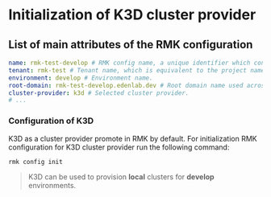 # Initialization of K3D cluster provider

## List of main attributes of the RMK configuration

```yaml
name: rmk-test-develop # RMK config name, a unique identifier which consists of the project (tenant) name and the abbreviated name of the Git branch.
tenant: rmk-test # Tenant name, which is equivalent to the project name.
environment: develop # Environment name.
root-domain: rmk-test-develop.edenlab.dev # Root domain name used across the cluster.
cluster-provider: k3d # Selected cluster provider.
# ...
```

### Configuration of K3D

K3D as a cluster provider promote in RMK by default. For initialization RMK configuration for K3D cluster provider run 
the following command:

```shell
rmk config init
```

> K3D can be used to provision **local** clusters for **develop** environments.
